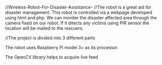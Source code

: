 //Wireless-Robot-For-Disaster-Assistance-
//The robot is a great aid for disaster management. This robot is controlled via a webpage developed using html and php. We can
moniter the disaster affected area through the camera fixed on our robot. If it ditects any victims using PIR sensor the location will be mailed to the rescuers.

//The project is divided into 3 different parts


The robot uses Raspberry Pi model 3+ as its processor.




The OpenCV library helps to acquire live feed
